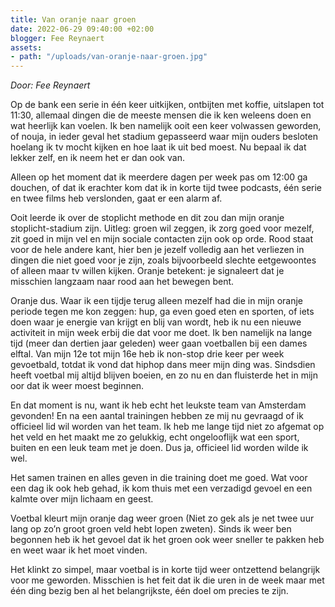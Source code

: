 ```yaml
---
title: Van oranje naar groen
date: 2022-06-29 09:40:00 +02:00
blogger: Fee Reynaert
assets:
- path: "/uploads/van-oranje-naar-groen.jpg"
---
```


*Door: Fee Reynaert*

Op de bank een serie in één keer uitkijken, ontbijten met koffie, uitslapen tot 11:30, allemaal dingen die de meeste mensen die ik ken weleens doen en wat heerlijk kan voelen. Ik ben namelijk ooit een keer volwassen geworden, of nouja, in ieder geval het stadium gepasseerd waar mijn ouders besloten hoelang ik tv mocht kijken en hoe laat ik uit bed moest. Nu bepaal ik dat lekker zelf, en ik neem het er dan ook van.

Alleen op het moment dat ik meerdere dagen per week pas om 12:00 ga douchen, of dat ik erachter kom dat ik in korte tijd twee podcasts, één serie en twee films heb verslonden, gaat er een alarm af. 

Ooit leerde ik over de stoplicht methode en dit zou dan mijn oranje stoplicht-stadium zijn. Uitleg: groen wil zeggen, ik zorg goed voor mezelf, zit goed in mijn vel en mijn sociale contacten zijn ook op orde. Rood staat voor de hele andere kant, hier ben je jezelf volledig aan het verliezen in dingen die niet goed voor je zijn, zoals bijvoorbeeld slechte eetgewoontes of alleen maar tv willen kijken. Oranje betekent: je signaleert dat je misschien langzaam naar rood aan het bewegen bent. 

Oranje dus.
Waar ik een tijdje terug alleen mezelf had die in mijn oranje periode tegen me kon zeggen: hup, ga even goed eten en sporten, of iets doen waar je energie van krijgt en blij van wordt, heb ik nu een nieuwe activiteit in mijn week erbij die dat voor me doet. Ik ben namelijk na lange tijd (meer dan dertien jaar geleden) weer gaan voetballen bij een dames elftal. Van mijn 12e tot mijn 16e heb ik non-stop drie keer per week gevoetbald, totdat ik vond dat hiphop dans meer mijn ding was. Sindsdien heeft voetbal mij altijd blijven boeien, en zo nu en dan fluisterde het in mijn oor dat ik weer moest beginnen. 

En dat moment is nu, want ik heb echt het leukste team van Amsterdam gevonden! En na een aantal trainingen hebben ze mij nu gevraagd of ik officieel lid wil worden van het team. Ik heb me lange tijd niet zo afgemat op het veld en het maakt me zo gelukkig, echt ongelooflijk wat een sport, buiten en een leuk team met je doen. Dus ja, officieel lid worden wilde ik wel.

Het samen trainen en alles geven in die training doet me goed. Wat voor een dag ik ook heb gehad, ik kom thuis met een verzadigd gevoel en een kalmte over mijn lichaam en geest. 

Voetbal kleurt mijn oranje dag weer groen (Niet zo gek als je net twee uur lang op zo’n groot groen veld hebt lopen zweten). Sinds ik weer ben begonnen heb ik het gevoel dat ik het groen ook weer sneller te pakken heb en weet waar ik het moet vinden. 

Het klinkt zo simpel, maar voetbal is in korte tijd weer ontzettend belangrijk voor me geworden. Misschien is het feit dat ik die uren in de week maar met één ding bezig ben al het belangrijkste, één doel om precies te zijn.
